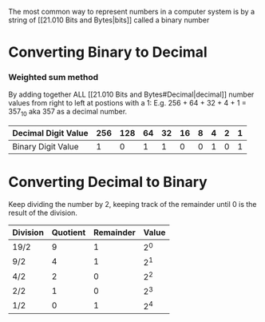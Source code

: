 The most common way to represent numbers in a computer system is by a string of [[21.010 Bits and Bytes|bits]] called a binary number

# Converting Binary to Decimal

### Weighted sum method
By adding together ALL [[21.010 Bits and Bytes#Decimal|decimal]] number values from right to left at postions with a 1:
E.g. 256 + 64 + 32 + 4 + 1 = 357$_1$$_0$ aka 357 as a decimal number.

| Decimal Digit Value | 256 | 128 | 64  | 32  | 16  | 8   | 4   | 2   | 1   |
| ------------------- | --- | --- | --- | --- | --- | --- | --- | --- | --- |
| Binary Digit Value  | 1   | 0   | 1   | 1   | 0   | 0   | 1   | 0   | 1   |
# Converting Decimal to Binary
Keep dividing the number by 2, keeping track of the remainder until 0 is the result of the division.

| Division | Quotient | Remainder | Value |
| -------- | -------- | --------- | ----- |
| 19/2     | 9        | 1         | 2$^0$ |
| 9/2      | 4        | 1         | 2$^1$ |
| 4/2      | 2        | 0         | 2$^2$ |
| 2/2      | 1        | 0         | 2$^3$ |
| 1/2      | 0        | 1         | 2$^4$ |


